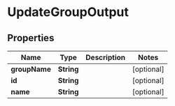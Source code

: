 

# UpdateGroupOutput


## Properties

| Name | Type | Description | Notes |
|------------ | ------------- | ------------- | -------------|
|**groupName** | **String** |  |  [optional] |
|**id** | **String** |  |  [optional] |
|**name** | **String** |  |  [optional] |



